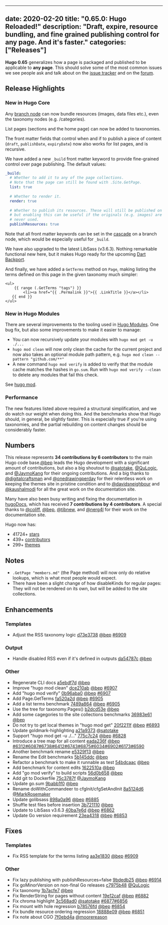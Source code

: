 
---
date: 2020-02-20
title: "0.65.0: Hugo Reloaded!"
description: "Draft, expire, resource bundling, and fine grained publishing control for any page. And it's faster."
categories: ["Releases"]
---

**Hugo 0.65** generalizes how a page is packaged and published to be applicable to **any page**. This should solve some of the most common issues we see people ask and talk about on the [issue tracker](https://github.com/gohugoio/hugo/issues) and on the [forum](https://discourse.gohugo.io/).

## Release Highlights

### New in Hugo Core

Any [branch node](https://gohugo.io/content-management/page-bundles/#branch-bundles) can now bundle resources (images, data files etc.), even the taxonomy nodes (e.g. /categories).

List pages (sections and the home page) can now be added to taxonomies.

The front matter fields that control when and if to publish a piece of content (`draft`, `publishDate`, `expiryDate`) now also works for list pages, and is recursive.

We have added a new `_build` front matter keyword to provide fine-grained control over page publishing. The default values:

```yaml
_build:
  # Whether to add it to any of the page collections.
  # Note that the page can still be found with .Site.GetPage.
  list: true
  
  # Whether to render it.
  render: true
  
  # Whether to publish its resources. These will still be published on demand,
  # but enabling this can be useful if the originals (e.g. images) are
  # never used.
  publishResources: true
```

Note that all front matter keywords can be set in the [cascade](https://gohugo.io/content-management/front-matter#front-matter-cascade) on a branch node, which would be especially useful for `_build`.

We have also upgraded to the latest LibSass (v3.6.3). Nothing remarkable functional new here, but it makes Hugo ready for the upcoming [Dart Backport](https://github.com/sass/libsass/pull/2918).

And finally, we have added a `GetTerms` method on `Page`, making  listing the terms defined on this page in the given taxonomy much simpler:

```go-html-template
<ul>
    {{ range (.GetTerms "tags") }}
        <li><a href="{{ .Permalink }}">{{ .LinkTitle }}</a></li>
   {{ end }}
</ul>
```

### New in Hugo Modules

There are several improvements to the tooling used in [Hugo Modules](https://gohugo.io/hugo-modules/). One bug fix, but also some improvements to make it easier to manage:

* You can now recursively update your modules with `hugo mod get -u ./...`
* `hugo mod clean` will now only clean the cache for the current project and now also takes an optional module path pattern, e.g. `hugo mod clean --pattern "github.com/**"`
* A new command `hugo mod verify` is added to verify that the module cache matches the hashes in `go.sum`. Run with `hugo mod verify --clean` to delete any modules that fail this check.

See [hugo mod](https://gohugo.io/commands/hugo_mod/#see-also).

### Performance

The new features listed above required a structural simplification, and we do watch our weight when doing this. And the benchmarks show that Hugo should, in general, be slightly faster. This is especially true if you're using taxonomies, and the partial rebuilding on content changes should be considerably faster.

## Numbers

This release represents **34 contributions by 6 contributors** to the main Hugo code base.[@bep](https://github.com/bep) leads the Hugo development with a significant amount of contributions, but also a big shoutout to [@satotake](https://github.com/satotake), [@QuLogic](https://github.com/QuLogic), and [@JaymoKang](https://github.com/JaymoKang) for their ongoing contributions.
And a big thanks to [@digitalcraftsman](https://github.com/digitalcraftsman) and [@onedrawingperday](https://github.com/onedrawingperday) for their relentless work on keeping the themes site in pristine condition and to [@davidsneighbour](https://github.com/davidsneighbour) and [@kaushalmodi](https://github.com/kaushalmodi) for all the great work on the documentation site.

Many have also been busy writing and fixing the documentation in [hugoDocs](https://github.com/gohugoio/hugoDocs), 
which has received **7 contributions by 4 contributors**. A special thanks to [@coliff](https://github.com/coliff), [@bep](https://github.com/bep), [@tibnew](https://github.com/tibnew), and [@nerg4l](https://github.com/nerg4l) for their work on the documentation site.

Hugo now has:

* 41724+ [stars](https://github.com/gohugoio/hugo/stargazers)
* 439+ [contributors](https://github.com/gohugoio/hugo/graphs/contributors)
* 299+ [themes](http://themes.gohugo.io/)

## Notes

* `.GetPage "members.md"` (the Page method) will now only do relative lookups, which is what most people would expect.
* There have been a slight change of how disableKinds for regular pages: They will not be rendered on its own, but will be added to the site collections.

## Enhancements

### Templates

* Adjust the RSS taxonomy logic [d73e3738](https://github.com/gohugoio/hugo/commit/d73e37387ca0012bd58bd3f36a0477854b41ab6e) [@bep](https://github.com/bep) [#6909](https://github.com/gohugoio/hugo/issues/6909)

### Output

* Handle disabled RSS even if it's defined in outputs [da54787c](https://github.com/gohugoio/hugo/commit/da54787cfa97789624e467a4451dfeb50f563e41) [@bep](https://github.com/bep) 

### Other

* Regenerate CLI docs [a5ebdf7d](https://github.com/gohugoio/hugo/commit/a5ebdf7d17e6c6a9dc686cf8f7cd8e0a1bab5f2d) [@bep](https://github.com/bep) 
* Improve "hugo mod clean" [dce210ab](https://github.com/gohugoio/hugo/commit/dce210ab56fc885818fc5d1a084a1c3ba84e7929) [@bep](https://github.com/bep) [#6907](https://github.com/gohugoio/hugo/issues/6907)
* Add "hugo mod verify" [0b96aba0](https://github.com/gohugoio/hugo/commit/0b96aba022d51cf9939605c029bb8dba806653a1) [@bep](https://github.com/bep) [#6907](https://github.com/gohugoio/hugo/issues/6907)
* Add Page.GetTerms [fa520a2d](https://github.com/gohugoio/hugo/commit/fa520a2d983b982394ad10088393fb303e48980a) [@bep](https://github.com/bep) [#6905](https://github.com/gohugoio/hugo/issues/6905)
* Add a list terms benchmark [7489a864](https://github.com/gohugoio/hugo/commit/7489a864591b6df03f435f40696c6ceeb4776ec9) [@bep](https://github.com/bep) [#6905](https://github.com/gohugoio/hugo/issues/6905)
* Use the tree for taxonomy.Pages() [b2dcd53e](https://github.com/gohugoio/hugo/commit/b2dcd53e3c0240c4afd21d1818fd180c2d1b9d34) [@bep](https://github.com/bep) 
* Add some cagegories to the site collections benchmarks [36983e61](https://github.com/gohugoio/hugo/commit/36983e6189a717f1d4d1da6652621d7f8fe186ad) [@bep](https://github.com/bep) 
* Do not try to get local themes in "hugo mod get" [20f2211f](https://github.com/gohugoio/hugo/commit/20f2211fce55e1811629245f9e5e4a2ac754d788) [@bep](https://github.com/bep) [#6893](https://github.com/gohugoio/hugo/issues/6893)
* Update goldmark-highlighting [a21a9373](https://github.com/gohugoio/hugo/commit/a21a9373e06091ab70d8a5f4da8ff43f7c609b4b) [@satotake](https://github.com/satotake) 
* Support "hugo mod get -u ./..." [775c7c24](https://github.com/gohugoio/hugo/commit/775c7c2474d8797c96c9ac529a3cd93c0c2d3514) [@bep](https://github.com/bep) [#6828](https://github.com/gohugoio/hugo/issues/6828)
* Introduce a tree map for all content [eada236f](https://github.com/gohugoio/hugo/commit/eada236f87d9669885da1ff647672bb3dc6b4954) [@bep](https://github.com/bep) [#6312](https://github.com/gohugoio/hugo/issues/6312)[#6087](https://github.com/gohugoio/hugo/issues/6087)[#6738](https://github.com/gohugoio/hugo/issues/6738)[#6412](https://github.com/gohugoio/hugo/issues/6412)[#6743](https://github.com/gohugoio/hugo/issues/6743)[#6875](https://github.com/gohugoio/hugo/issues/6875)[#6034](https://github.com/gohugoio/hugo/issues/6034)[#6902](https://github.com/gohugoio/hugo/issues/6902)[#6173](https://github.com/gohugoio/hugo/issues/6173)[#6590](https://github.com/gohugoio/hugo/issues/6590)
* Another benchmark rename [e5329f13](https://github.com/gohugoio/hugo/commit/e5329f13c02b87f0c30f8837759c810cd90ff8da) [@bep](https://github.com/bep) 
* Rename the Edit benchmarks [5b145ddc](https://github.com/gohugoio/hugo/commit/5b145ddc4c951a827e1ac00444dc4719e53e0885) [@bep](https://github.com/bep) 
* Refactor a benchmark to make it runnable as test [54bdcaac](https://github.com/gohugoio/hugo/commit/54bdcaacaedec178554e696f34647801bbe61362) [@bep](https://github.com/bep) 
* Add benchmark for content edits [1622510a](https://github.com/gohugoio/hugo/commit/1622510a5c651b59a79f64e9dc3cacd24832ec0b) [@bep](https://github.com/bep) 
* Add "go mod verify" to build scripts [56d0b658](https://github.com/gohugoio/hugo/commit/56d0b658879bbf476810d013176d6568553aa71e) [@bep](https://github.com/bep) 
* Add git to Dockerfile [75c3787f](https://github.com/gohugoio/hugo/commit/75c3787fc254d933fa11e5c39d978bfa1a21a371) [@JaymoKang](https://github.com/JaymoKang) 
* Update go.sum [9babb1f0](https://github.com/gohugoio/hugo/commit/9babb1f0c4fca048b0339f6ce3618f88d34e0457) [@bep](https://github.com/bep) 
* Rename doWithCommandeer to cfgInit/cfgSetAndInit [8a5124d6](https://github.com/gohugoio/hugo/commit/8a5124d6b38156cb6f765ac7492513ac7c0d90b2) [@MarkRosemaker](https://github.com/MarkRosemaker) 
* Update golibsass [898a0a96](https://github.com/gohugoio/hugo/commit/898a0a96afd472fad8fe70be71f6cb00a4267c4a) [@bep](https://github.com/bep) [#6885](https://github.com/gohugoio/hugo/issues/6885)
* Shuffle test files before insertion [3b721110](https://github.com/gohugoio/hugo/commit/3b721110d560c8831c282e6e7a5c510fe7a5129a) [@bep](https://github.com/bep) 
* Update to LibSass v3.6.3 [40ba7e6d](https://github.com/gohugoio/hugo/commit/40ba7e6d63c1a0734f257a642e46eb1572116a32) [@bep](https://github.com/bep) [#6862](https://github.com/gohugoio/hugo/issues/6862)
* Update Go version requirement [23ea4318](https://github.com/gohugoio/hugo/commit/23ea43180b84e35d99e88083a83e7ca1916b3b36) [@bep](https://github.com/bep) [#6853](https://github.com/gohugoio/hugo/issues/6853)

## Fixes

### Templates

* Fix RSS template for the terms listing [aa3e1830](https://github.com/gohugoio/hugo/commit/aa3e1830568cabaa8bf3277feeba6cb48746e40c) [@bep](https://github.com/bep) [#6909](https://github.com/gohugoio/hugo/issues/6909)

### Other

* Fix lazy publishing with publishResources=false [9bdedb25](https://github.com/gohugoio/hugo/commit/9bdedb251c7cd8f8af800c7d9914cf84292c5c50) [@bep](https://github.com/bep) [#6914](https://github.com/gohugoio/hugo/issues/6914)
* Fix goMinorVersion on non-final Go releases [c7975b48](https://github.com/gohugoio/hugo/commit/c7975b48b6532823868a6aa8c93eb76caa46c570) [@QuLogic](https://github.com/QuLogic) 
* Fix taxonomy [1b7acfe7](https://github.com/gohugoio/hugo/commit/1b7acfe7634a5d7bbc597ef4dddf4babce5666c5) [@bep](https://github.com/bep) 
* Fix RenderString for pages without content [19e12caf](https://github.com/gohugoio/hugo/commit/19e12caf8c90516e3b803ae8a40b907bd89dc96c) [@bep](https://github.com/bep) [#6882](https://github.com/gohugoio/hugo/issues/6882)
* Fix chroma highlight [3c568ad0](https://github.com/gohugoio/hugo/commit/3c568ad0139c79e5c0596ca40637512d71401afc) [@satotake](https://github.com/satotake) [#6877](https://github.com/gohugoio/hugo/issues/6877)[#6856](https://github.com/gohugoio/hugo/issues/6856)
* Fix mount with hole regression [b78576fd](https://github.com/gohugoio/hugo/commit/b78576fd38a76bbdaab5ad21228c8e5a559090b1) [@bep](https://github.com/bep) [#6854](https://github.com/gohugoio/hugo/issues/6854)
* Fix bundle resource ordering regression [18888e09](https://github.com/gohugoio/hugo/commit/18888e09bbb5325bdd63f2cd93116ff490dd37ab) [@bep](https://github.com/bep) [#6851](https://github.com/gohugoio/hugo/issues/6851)
* Fix note about CGO [7f0ebd4a](https://github.com/gohugoio/hugo/commit/7f0ebd4a3c9e016afddc2cf5e7dfe6a820aa099a) [@moorereason](https://github.com/moorereason) 






